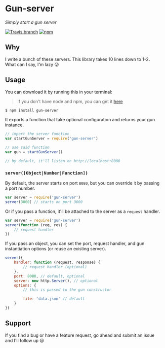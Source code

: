 # Gun-server
*Simply start a gun server*

[![Travis branch](https://img.shields.io/travis/PsychoLlama/gun-server/master.svg?style=flat-square)](https://travis-ci.org/PsychoLlama/gun-server)
[![npm](https://img.shields.io/npm/dt/gun-server.svg?style=flat-square)](https://www.npmjs.com/package/gun-server)

## Why
I write a bunch of these servers. This library takes 10 lines down to 1-2. What can I say, I'm lazy  :stuck_out_tongue_winking_eye:

## Usage
You can download it by running this in your terminal:

> If you don't have node and npm, you can get it [here](https://nodejs.org/en/download/)

```bash
$ npm install gun-server
```

It exports a function that take optional configuration and returns your gun instance.

```javascript
// import the server function
var startGunServer = require('gun-server')

// use said function
var gun = startGunServer()

// by default, it'll listen on http://localhost:8080
```

### `server([Object|Number|Function])`
By default, the server starts on port `8080`, but you can override it by passing a port number.

```javascript
var server = require('gun-server')
server(3000) // starts on port 3000
```

Or if you pass a function, it'll be attached to the server as a `request` handler.

```javascript
var server = require('gun-server')
server(function (req, res) {
	// request handler
})
```

If you pass an object, you can set the port, request handler, and gun instantiation options (or reuse an existing server).

```javascript
server({
	handler: function (request, response) {
		// request handler (optional)
	},
	port: 8080, // default, optional
	server: new http.Server(), // optional
	options: {
		// this is passed to the gun constructor

		file: 'data.json' // default
	}
})
```

## Support
If you find a bug or have a feature request, go ahead and submit an issue and I'll follow up :smiley:
